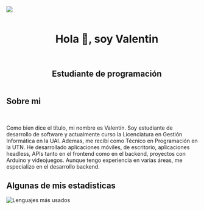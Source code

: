 
<!--horizontal divider(gradiant)-->
<img src="https://user-images.githubusercontent.com/73097560/115834477-dbab4500-a447-11eb-908a-139a6edaec5c.gif">

<!--h1 without bottom border-->
<div id="user-content-toc">
  <ul align="center">
    <summary><h1 style="display: inline-block">Hola 👋, soy Valentin</h1></summary>
  </ul>
</div>




<!--h2 without bottom border-->
<div id="user-content-toc">
  <ul align="center">
    <summary><h2 style="display: inline-block">Estudiante de programación</h2></summary>
  </ul>
</div>

## **Sobre mi**

<br>

Como bien dice el título, mi nombre es Valentín. Soy estudiante de desarrollo de software y actualmente curso la Licenciatura en Gestión Informática en la UAI. Ademas, me recibí como Técnico en Programación en la UTN.
He desarrollado aplicaciones móviles, de escritorio, aplicaciones headless, APIs tanto en el frontend como en el backend, proyectos con Arduino y videojuegos. Aunque tengo experiencia en varias áreas, me especializo en el desarrollo backend.

  ## Algunas de mis estadisticas
  ![Lenguajes más usados](https://github-readme-stats.vercel.app/api/top-langs/?username=ValentinGradia&layout=compact&theme=tokyonight)








